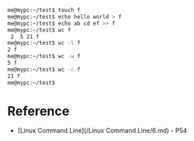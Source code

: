 ```bash
me@mypc:~/test$ touch f
me@mypc:~/test$ echo hello world > f
me@mypc:~/test$ echo ab cd ef >> f
me@mypc:~/test$ wc f
 2  5 21 f
me@mypc:~/test$ wc -l f
2 f
me@mypc:~/test$ wc -w f
5 f
me@mypc:~/test$ wc -c f
21 f
me@mypc:~/test$ 
```

# Reference

- [Linux Command Line](/Linux Command Line/6.md) - P54